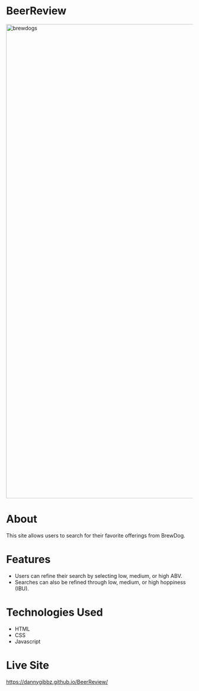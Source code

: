 # BeerReview

<img width="1280" alt="brewdogs" src="https://user-images.githubusercontent.com/55450945/103318768-772e2b00-49fd-11eb-996b-e4dcb5c56084.png">

# About
This site allows users to search for their favorite offerings from BrewDog.

# Features
- Users can refine their search by selecting low, medium, or high ABV.
- Searches can also be refined through low, medium, or high hoppiness (IBU).

# Technologies Used
- HTML
- CSS
- Javascript

# Live Site
https://dannygibbz.github.io/BeerReview/
